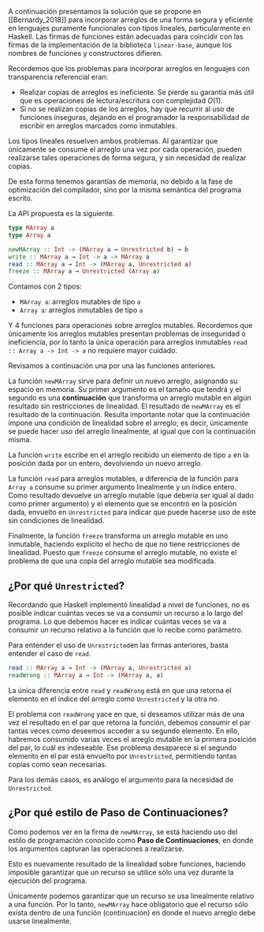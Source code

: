 A continuación presentamos la solución que se propone en [[Bernardy_2018]] para incorporar arreglos de una forma segura y eficiente en lenguajes puramente funcionales con tipos lineales, particularmente en Haskell. Las firmas de funciones están adecuadas para coincidir con las firmas de la implementación de la biblioteca `linear-base`, aunque los nombres de funciones y constructores difieren.

Recordemos que los problemas para incorporar arreglos en lenguajes con transparencia referencial eran:
- Realizar copias de arreglos es ineficiente. Se pierde su garantía más útil que es operaciones de lectura/escritura con complejidad $O(1)$.
- Si no se realizan copias de los arreglos, hay que recurrir al uso de funciones inseguras, dejando en el programador la responsabilidad de escribir en arreglos marcados como inmutables.

Los tipos lineales resuelven ambos problemas. Al garantizar que únicamente se consume el arreglo una vez por cada operación, pueden realizarse tales operaciones de forma segura, y sin necesidad de realizar copias.

De esta forma tenemos garantías de memoria, no debido a la fase de optimización del compilador, sino por la misma semántica del programa escrito.

La API propuesta es la siguiente.

```haskell
type MArray a
type Array a

newMArray :: Int -> (MArray a ⊸ Unrestricted b) ⊸ b
write :: MArray a ⊸ Int -> a -> MArray a
read :: MArray a ⊸ Int -> (MArray a, Unrestricted a)
freeze :: MArray a ⊸ Unrestricted (Array a)
```

Contamos con 2 tipos:
- `MArray a`: arreglos mutables de tipo `a`
- `Array a`: arreglos inmutables de tipo `a`

Y 4 funciones para operaciones sobre arreglos mutables. Recordemos que únicamente los arreglos mutables presentan problemas de inseguridad o ineficiencia, por lo tanto la única operación para arreglos inmutables `read :: Array a -> Int -> a` no requiere mayor cuidado.

Revisamos a continuación una por una las funciones anteriores.

La función `newMArray` sirve para definir un nuevo arreglo, asignando su espacio en memoria. Su primer argumento es el tamaño que tendrá y el segundo es una **continuación** que transforma un arreglo mutable en algún resultado sin restricciones de linealidad. El resultado de `newMArray` es el resultado de la continuación. Resulta importante notar que la continuación impone una condición de linealidad sobre el arreglo; es decir, únicamente se puede hacer uso del arreglo linealmente, al igual que con la continuación misma.

La función `write` escribe en el arreglo recibido un elemento de tipo `a` en la posición dada por un entero, devolviendo un nuevo arreglo.

La función `read` para arreglos mutables, a diferencia de la función para `Array a` consume su primer argumento linealmente y un índice entero. Como resultado devuelve un arreglo mutable (que debería ser igual al dado como primer argumento) y el elemento que se encontró en la posición dada, envuelto en `Unrestricted` para indicar que puede hacerse uso de este sin condiciones de linealidad.

Finalmente, la función `freeze` transforma un arreglo mutable en uno inmutable, haciendo explícito el hecho de que no tiene restricciones de linealidad. Puesto que `freeze` consume el arreglo mutable, no existe el problema de que una copia del arreglo mutable sea modificada.

## ¿Por qué `Unrestricted`?

Recordando que Haskell implementó linealidad a nivel de funciones, no es posible indicar cuántas veces se va a consumir un recurso a lo largo del programa. Lo que debemos hacer es indicar cuántas veces se va a consumir un recurso relativo a la función que lo recibe como parámetro.

Para entender el uso de `Unrestricted`en las firmas anteriores, basta entender el caso de `read`.

```haskell
read :: MArray a ⊸ Int -> (MArray a, Unrestricted a)
readWrong :: MArray a ⊸ Int -> (MArray a, a)
```

La única diferencia entre `read` y `readWrong` está en que una retorna el elemento en el índice del arreglo como `Unrestricted` y la otra no.

El problema con `readWrong` yace en que, si deseamos utilizar más de una vez el resultado en el par que retorna la función, debemos consumir el par tantas veces como deseemos acceder a su segundo elemento. En ello, habremos consumido varias veces el arreglo mutable en la primera posición del par, lo cuál es indeseable. Ese problema desaparece si el segundo elemento en el par está envuelto por `Unrestricted`, permitiendo tantas copias como sean necesarias.

Para los demás casos, es análogo el argumento para la necesidad de `Unrestricted`.

## ¿Por qué estilo de Paso de Continuaciones?

Como podemos ver en la firma de `newMArray`, se está haciendo uso del estilo de programación conocido como **Paso de Continuaciones**, en donde los argumentos capturan las operaciones a realizarse.

Esto es nuevamente resultado de la linealidad sobre funciones, haciendo imposible garantizar que un recurso se utilice sólo una vez durante la ejecución del programa.

Únicamente podemos garantizar que un recurso se usa linealmente relativo a una función. Por lo tanto, `newMArray` hace obligatorio que el recurso sólo exista dentro de una función (continuación) en donde el nuevo arreglo debe usarse linealmente.
